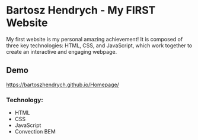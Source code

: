# Bartosz Hendrych - My FIRST Website

My first website is my personal amazing achievement! It is composed of three key technologies: HTML, CSS, and JavaScript, 
which work together to create an interactive and engaging webpage.

## Demo
https://bartoszhendrych.github.io/Homepage/

### Technology:
- HTML
- CSS
- JavaScript
- Convection BEM
